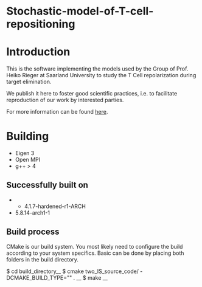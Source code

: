 # Stochastic-model-of-T-cell-repositioning

# Introduction

This is the software implementing the models used by the Group of Prof. Heiko Rieger at Saarland University to study the T Cell repolarization during target elimination.

We publish it here to foster good scientific practices, i.e. to facilitate reproduction of our work by interested parties.

For more information can be found [here](https://www.rieger.uni-saarland.de/homepage/research/biological_physics/research_publications/T_Cell_modelling.html
).


# Building

* Eigen 3
* Open MPI
* g++ > 4

## Successfully built on

* - 4.1.7-hardened-r1-ARCH
* 5.8.14-arch1-1

## Build process

CMake is our build system. You most likely need to configure the build according to your system specifics. Basic can be done by placing both folders in the build directory.

\$ cd build_directory__
\$ cmake two_IS_source_code/ -DCMAKE_BUILD_TYPE="" . __
\$ make __








